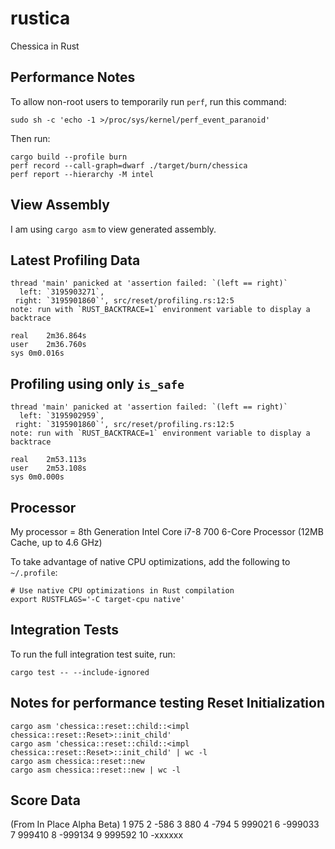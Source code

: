 # rustica
Chessica in Rust

## Performance Notes
To allow non-root users to temporarily run `perf`, run this command:
```
sudo sh -c 'echo -1 >/proc/sys/kernel/perf_event_paranoid'
```

Then run:
```
cargo build --profile burn
perf record --call-graph=dwarf ./target/burn/chessica
perf report --hierarchy -M intel
```

## View Assembly

I am using `cargo asm` to view generated assembly.

## Latest Profiling Data
```
thread 'main' panicked at 'assertion failed: `(left == right)`
  left: `3195903271`,
 right: `3195901860`', src/reset/profiling.rs:12:5
note: run with `RUST_BACKTRACE=1` environment variable to display a backtrace

real	2m36.864s
user	2m36.760s
sys	0m0.016s
```

## Profiling using only `is_safe`
```
thread 'main' panicked at 'assertion failed: `(left == right)`
  left: `3195902959`,
 right: `3195901860`', src/reset/profiling.rs:12:5
note: run with `RUST_BACKTRACE=1` environment variable to display a backtrace

real	2m53.113s
user	2m53.108s
sys	0m0.000s
```

## Processor

My processor = 8th Generation Intel Core i7-8 700 6-Core Processor (12MB Cache, up to 4.6 GHz)

To take advantage of native CPU optimizations, add the following to `~/.profile`:
```
# Use native CPU optimizations in Rust compilation
export RUSTFLAGS='-C target-cpu native'
```

## Integration Tests

To run the full integration test suite, run:
```
cargo test -- --include-ignored
```

## Notes for performance testing Reset Initialization

```
cargo asm 'chessica::reset::child::<impl chessica::reset::Reset>::init_child'
cargo asm 'chessica::reset::child::<impl chessica::reset::Reset>::init_child' | wc -l
cargo asm chessica::reset::new
cargo asm chessica::reset::new | wc -l
```

## Score Data
(From In Place Alpha Beta)
1      975
2     -586
3      880
4     -794
5   999021
6  -999033
7   999410
8  -999134
9   999592
10 -xxxxxx
